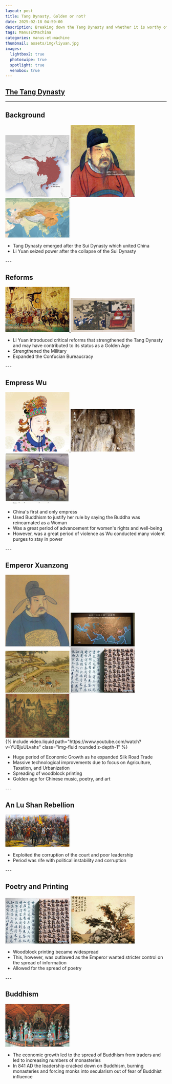 ```yaml
---
layout: post
title: Tang Dynasty, Golden or not?
date: 2025-02-18 04:59:00
description: Breaking down the Tang Dynasty and whether it is worthy of being called a Golden Age.
tags: ManusEtMachina
categories: manus-et-machine
thumbnail: assets/img/liyuan.jpg
images:
  lightbox2: true
  photoswipe: true
  spotlight: true
  venobox: true
---
```


## [The Tang Dynasty](https://www.britannica.com/topic/Tang-dynasty)

---
<!-- Background -->
<h2>Background</h2>
<div class="spotlight-group">
    <a class="spotlight" href="/assets/img/suidynasty.png">
        <img src="/assets/img/suidynasty.png" width="200" />
    </a>
    <a class="spotlight" href="/assets/img/liyuan.jpg">
        <img src="/assets/img/liyuan.jpg" width="200" />
    </a>
    <a class="spotlight" href="/assets/img/tangdynasty.png">
        <img src="/assets/img/tangdynasty.png" width="200" />
    </a>
</div>
<ul>
    <li>Tang Dynasty emerged after the Sui Dynasty which united China</li>
    <li>Li Yuan seized power after the collapse of the Sui Dynasty</li>
</ul>
---
<!-- Reforms -->
<h2>Reforms</h2>
<div class="spotlight-group">
    <a class="spotlight" href="/assets/img/military.jpeg">
        <img src="/assets/img/military.jpeg" width="200" />
    </a>
    <a class="spotlight" href="/assets/img/confucian.jpg">
        <img src="/assets/img/confucian.jpg" width="200" />
    </a>
</div>
<ul>
    <li>Li Yuan introduced critical reforms that strengthened the Tang Dynasty and may have contributed to its status as a Golden Age</li>
    <li>Strengthened the Military</li>
    <li>Expanded the Confucian Bureaucracy</li>
</ul>
---
<!-- Empress Wu -->
<h2>Empress Wu</h2>
<div class="spotlight-group">
    <a class="spotlight" href="/assets/img/empresswu.jpg">
        <img src="/assets/img/empresswu.jpg" width="200" />
    </a>
    <a class="spotlight" href="/assets/img/wubuddhism.jpg">
        <img src="/assets/img/wubuddhism.jpg" width="200" />
    </a>
    <a class="spotlight" href="/assets/img/wuviolence.jpg">
        <img src="/assets/img/wuviolence.jpg" width="200" />
    </a>
</div>
<ul>
    <li>China's first and only empress</li>
    <li>Used Buddhism to justify her rule by saying the Buddha was reincarnated as a Woman</li>
    <li>Was a great period of advancement for women's rights and well-being</li>
    <li>However, was a great period of violence as Wu conducted many violent purges to stay in power</li>
</ul>
---
<!-- Emperor Xuanzong -->
<h2>Emperor Xuanzong</h2>
<div class="spotlight-group">
    <a class="spotlight" href="/assets/img/xuanzong.jpg">
        <img src="/assets/img/xuanzong.jpg" width="200" />
    </a>
    <a class="spotlight" href="/assets/img/silkroad.jpg">
        <img src="/assets/img/silkroad.jpg" width="200" />
    </a>
    <a class="spotlight" href="/assets/img/agriculture.jpg">
        <img src="/assets/img/agriculture.jpg" width="200" />
    </a>
    <a class="spotlight" href="/assets/img/woodprinting.jpg">
        <img src="/assets/img/woodprinting.jpg" width="200" />
    </a>
    <a class="spotlight" href="/assets/img/art.jpg">
        <img src="/assets/img/art.jpg" width="200" />
    </a>
</div>
<div class="row mt-3">
    <div class="col-sm mt-3 mt-md-0">
        {% include video.liquid path="https://www.youtube.com/watch?v=YUBjuULvahs" class="img-fluid rounded z-depth-1" %}
    </div>
</div>
<ul>
    <li>Huge period of Economic Growth as he expanded Silk Road Trade</li>
    <li>Massive technological improvements due to focus on Agriculture, Taxation, and Urbanization</li>
    <li>Spreading of woodblock printing</li>
    <li>Golden age for Chinese music, poetry, and art</li>
</ul>
---
<!-- An Lu Shan Rebellion -->
<h2>An Lu Shan Rebellion</h2>
<div class="spotlight-group">
    <a class="spotlight" href="/assets/img/anlushan.jpg">
        <img src="/assets/img/anlushan.jpg" width="200" />
    </a>
</div>
<ul>
    <li>Exploited the corruption of the court and poor leadership</li>
    <li>Period was rife with political instability and corruption</li>
</ul>
---
<!-- Poetry and Printing -->
<h2>Poetry and Printing</h2>
<div class="spotlight-group">
    <a class="spotlight" href="/assets/img/woodprinting.jpg">
        <img src="/assets/img/woodprinting.jpg" width="200" />
    </a>
    <a class="spotlight" href="/assets/img/poetry.jpg">
        <img src="/assets/img/poetry.jpg" width="200" />
    </a>
</div>
<ul>
    <li>Woodblock printing became widespread</li>
    <li>This, however, was outlawed as the Emperor wanted stricter control on the spread of information</li>
    <li>Allowed for the spread of poetry</li>
</ul>
---
<!-- Buddhism -->
<h2>Buddhism</h2>
<div class="spotlight-group">
    <a class="spotlight" href="/assets/img/monastery.jpeg">
        <img src="/assets/img/monastery.jpeg" width="200" />
    </a>
</div>
<ul>
    <li>The economic growth led to the spread of Buddhism from traders and led to increasing numbers of monasteries</li>
    <li>In 841 AD the leadership cracked down on Buddhism, burning monasteries and forcing monks into secularism out of fear of Buddhist influence</li>
</ul>
